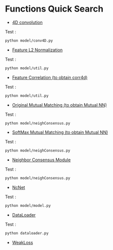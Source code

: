 # Functions Quick Search

* [4D convolution](https://github.com/XiSHEN0220/NeighConsensus/blob/master/model/conv4D.py#L43) 

Test : 
``` Bash
python model/conv4D.py
```

* [Feature L2 Normalization](https://github.com/XiSHEN0220/NeighConsensus/blob/master/model/util.py#L4) 

Test : 
``` Bash
python model/util.py
```

* [Feature Correlation (to obtain corr4d)](https://github.com/XiSHEN0220/NeighConsensus/blob/master/model/util.py#L7) 

Test : 
``` Bash
python model/util.py
```

* [Original Mutual Matching (to obtain Mutual NN)](https://github.com/XiSHEN0220/NeighConsensus/blob/master/model/neighConsensus.py#L31) 

Test : 
``` Bash
python model/neighConsensus.py
```

* [SoftMax Mutual Matching (to obtain Mutual NN)](https://github.com/XiSHEN0220/NeighConsensus/blob/master/model/neighConsensus.py#L53) 

Test : 
``` Bash
python model/neighConsensus.py
```

* [Neighbor Consensus Module](https://github.com/XiSHEN0220/NeighConsensus/blob/master/model/neighConsensus.py#L5) 

Test : 
``` Bash
python model/neighConsensus.py
```

* [NcNet](https://github.com/XiSHEN0220/NeighConsensus/blob/master/model/model.py#L6) 

Test : 
``` Bash
python model/model.py
```

* [DataLoader](https://github.com/XiSHEN0220/NeighConsensus/blob/master/dataloader.py#L51) 

Test : 
``` Bash
python dataloader.py
```

* [WeakLoss](https://github.com/XiSHEN0220/NeighConsensus/blob/master/loss.py#L24) 


